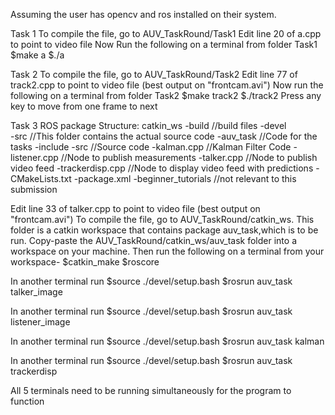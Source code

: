 Assuming the user has opencv and ros installed on their system.

Task 1
To compile the file, go to AUV_TaskRound/Task1
Edit line 20 of a.cpp to point to video file
Now Run the following on a terminal from folder Task1
  $make a
  $./a
  
Task 2
To compile the file, go to AUV_TaskRound/Task2
Edit line 77 of track2.cpp to point to video file (best output on "frontcam.avi")
Now run the following on a terminal from folder Task2
  $make track2
  $./track2
Press any key to move from one frame to next
  
Task 3
ROS package Structure:
catkin_ws
  -build                                          //build files
  -devel  
  -src                                            //This folder contains the actual source code
      -auv_task                                   //Code for the tasks
          -include
          -src                                    //Source code
              -kalman.cpp                         //Kalman Filter Code
              -listener.cpp                       //Node to publish measurements
              -talker.cpp                         //Node to publish video feed
              -trackerdisp.cpp                    //Node to display video feed with predictions
          -CMakeLists.txt
          -package.xml
  -beginner_tutorials //not relevant to this submission

Edit line 33 of talker.cpp to point to video file (best output on "frontcam.avi")
To compile the file, go to AUV_TaskRound/catkin_ws. 
This folder is a catkin workspace that contains package auv_task,which is to be run.
Copy-paste the AUV_TaskRound/catkin_ws/auv_task folder into a workspace on your machine.
Then run the following on a terminal from your workspace-
  $catkin_make
  $roscore

In another terminal run
  $source ./devel/setup.bash
  $rosrun auv_task talker_image

In another terminal run
  $source ./devel/setup.bash
  $rosrun auv_task listener_image

In another terminal run
  $source ./devel/setup.bash
  $rosrun auv_task kalman

In another terminal run
  $source ./devel/setup.bash
  $rosrun auv_task trackerdisp

All 5 terminals need to be running simultaneously for the program to function


